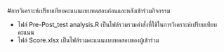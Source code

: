 #การวิเคราะห์เปรียบเทียบคะแนนแบบทดสอบก่อนและหลังเข้าร่วมกิจกรรม
- ไฟล์ Pre-Post_test analysis.R เป็นไฟล์รวมรวมคำสั่งที่ใช้ในการวิเคราะห์เปรียบเทียบคะแนน
- ไฟล์ Score.xlsx เป็นไฟล์รวมคะแนนแบบทดสอบของผู้เข้าร่วม
